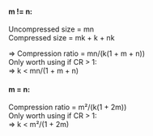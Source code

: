 #### m != n:
Uncompressed size = mn\
Compressed size = mk + k + nk

=> Compression ratio = mn/(k(1 + m + n))\
Only worth using if CR > 1:\
=> k < mn/(1 + m + n)

#### m = n:
Compression ratio = m²/(k(1 + 2m))\
Only worth using if CR > 1:\
=> k < m²/(1 + 2m)
